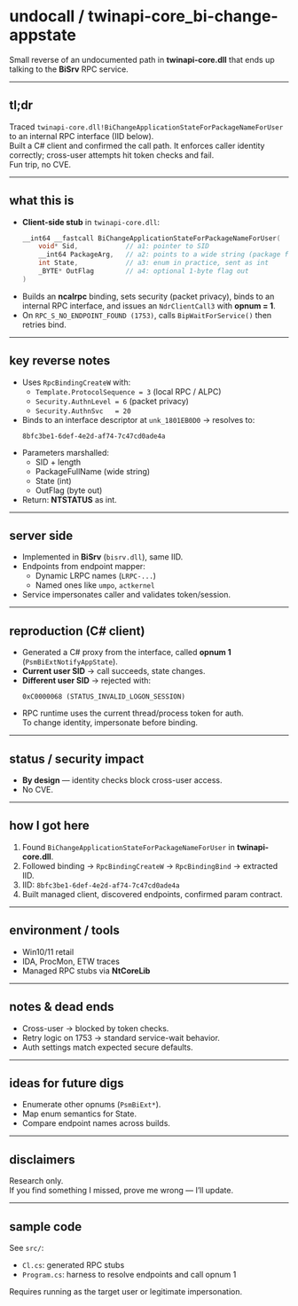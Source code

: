 # undocall / twinapi-core_bi-change-appstate

Small reverse of an undocumented path in **twinapi-core.dll** that ends up talking to the **BiSrv** RPC service.

---

## tl;dr
Traced `twinapi-core.dll!BiChangeApplicationStateForPackageNameForUser` to an internal RPC interface (IID below).  
Built a C# client and confirmed the call path. It enforces caller identity correctly; cross-user attempts hit token checks and fail.  
Fun trip, no CVE.

---

## what this is

- **Client-side stub** in `twinapi-core.dll`:
  ```c
  __int64 __fastcall BiChangeApplicationStateForPackageNameForUser(
      void* Sid,            // a1: pointer to SID
      __int64 PackageArg,   // a2: points to a wide string (package full name), validated
      int State,            // a3: enum in practice, sent as int
      _BYTE* OutFlag        // a4: optional 1-byte flag out
  )
  ```
- Builds an **ncalrpc** binding, sets security (packet privacy), binds to an internal RPC interface, and issues an `NdrClientCall3` with **opnum = 1**.
- On `RPC_S_NO_ENDPOINT_FOUND (1753)`, calls `BipWaitForService()` then retries bind.

---

## key reverse notes

- Uses `RpcBindingCreateW` with:
  - `Template.ProtocolSequence = 3` (local RPC / ALPC)
  - `Security.AuthnLevel = 6` (packet privacy)
  - `Security.AuthnSvc   = 20`
- Binds to an interface descriptor at `unk_1801EB0D0` → resolves to:
  ```
  8bfc3be1-6def-4e2d-af74-7c47cd0ade4a
  ```
- Parameters marshalled:
  - SID + length
  - PackageFullName (wide string)
  - State (int)
  - OutFlag (byte out)
- Return: **NTSTATUS** as int.

---

## server side

- Implemented in **BiSrv** (`bisrv.dll`), same IID.
- Endpoints from endpoint mapper:
  - Dynamic LRPC names (`LRPC-...`)
  - Named ones like `umpo`, `actkernel`
- Service impersonates caller and validates token/session.

---

## reproduction (C# client)

- Generated a C# proxy from the interface, called **opnum 1** (`PsmBiExtNotifyAppState`).
- **Current user SID** → call succeeds, state changes.
- **Different user SID** → rejected with:
  ```
  0xC0000068 (STATUS_INVALID_LOGON_SESSION)
  ```
- RPC runtime uses the current thread/process token for auth.  
  To change identity, impersonate before binding.

---

## status / security impact

- **By design** — identity checks block cross-user access.
- No CVE.

---

## how I got here

1. Found `BiChangeApplicationStateForPackageNameForUser` in **twinapi-core.dll**.
2. Followed binding → `RpcBindingCreateW` → `RpcBindingBind` → extracted IID.
3. IID: `8bfc3be1-6def-4e2d-af74-7c47cd0ade4a`
4. Built managed client, discovered endpoints, confirmed param contract.

---

## environment / tools

- Win10/11 retail
- IDA, ProcMon, ETW traces
- Managed RPC stubs via **NtCoreLib**

---

## notes & dead ends

- Cross-user → blocked by token checks.
- Retry logic on 1753 → standard service-wait behavior.
- Auth settings match expected secure defaults.

---

## ideas for future digs

- Enumerate other opnums (`PsmBiExt*`).
- Map enum semantics for State.
- Compare endpoint names across builds.

---

## disclaimers

Research only.  
If you find something I missed, prove me wrong — I’ll update.

---

## sample code

See `src/`:
- `Cl.cs`: generated RPC stubs
- `Program.cs`: harness to resolve endpoints and call opnum 1

Requires running as the target user or legitimate impersonation.
